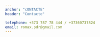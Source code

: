 ```yaml
---
anchor: "cONTACTE"
header: "Contacte"

telephone: +373 787 78 444 / +37360737824
email: romax.pdr@gmail.com
---
```

